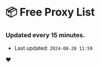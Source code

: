 # :package: Free Proxy List
### Updated every 15 minutes.

- Last updated: `2024-08-20 11:59`

:heart:

